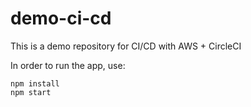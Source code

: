 # demo-ci-cd

This is a demo repository for CI/CD with AWS + CircleCI

In order to run the app, use:

```
npm install
npm start
```